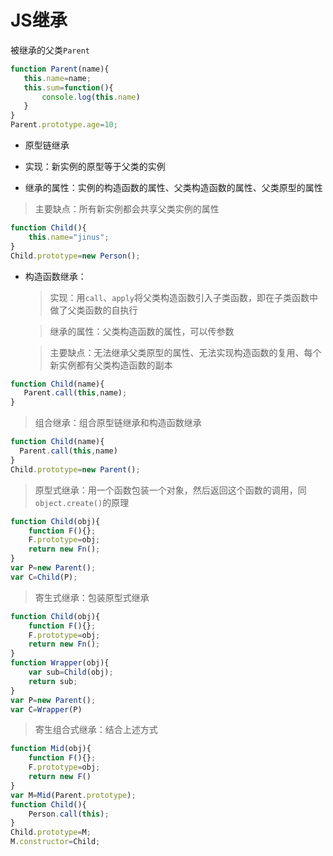 # JS继承

被继承的父类`Parent`

```js
function Parent(name){
   this.name=name;
   this.sum=function(){
       console.log(this.name)
   }
}
Parent.prototype.age=10;
```

- 原型链继承

 -  实现：新实例的原型等于父类的实例

 -  继承的属性：实例的构造函数的属性、父类构造函数的属性、父类原型的属性

  > 主要缺点：所有新实例都会共享父类实例的属性

```js
function Child(){
    this.name="jinus";
}
Child.prototype=new Person();
```

- 构造函数继承：

  > 实现：用`call`、`apply`将父类构造函数引入子类函数，即在子类函数中做了父类函数的自执行

  > 继承的属性：父类构造函数的属性，可以传参数

  > 主要缺点：无法继承父类原型的属性、无法实现构造函数的复用、每个新实例都有父类构造函数的副本

```js
function Child(name){
   Parent.call(this,name);
}
```

> 组合继承：组合原型链继承和构造函数继承

```js
function Child(name){
  Parent.call(this,name) 
}
Child.prototype=new Parent();
```

> 原型式继承：用一个函数包装一个对象，然后返回这个函数的调用，同`object.create()`的原理

```js
function Child(obj){
    function F(){};
    F.prototype=obj;
    return new Fn();
}
var P=new Parent();
var C=Child(P);
```

> 寄生式继承：包装原型式继承

```js
function Child(obj){
    function F(){};
    F.prototype=obj;
    return new Fn();
}
function Wrapper(obj){
    var sub=Child(obj);
    return sub;
}
var P=new Parent();
var C=Wrapper(P)
```

> 寄生组合式继承：结合上述方式

```js
function Mid(obj){
    function F(){};
    F.prototype=obj;
    return new F()
}
var M=Mid(Parent.prototype);
function Child(){
    Person.call(this);
}
Child.prototype=M;
M.constructor=Child;
```


